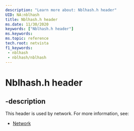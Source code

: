 ```yaml
---
description: "Learn more about: Nblhash.h header"
UID: NA:nblhash
title: Nblhash.h header
ms.date: 11/30/2020
keywords: ["Nblhash.h header"]
ms.keywords: 
ms.topic: reference
tech.root: netvista
f1_keywords:
 - nblhash
 - nblhash/nblhash
---
```


# Nblhash.h header


## -description

This header is used by network. For more information, see:

- [Network](../_netvista/index.md)


